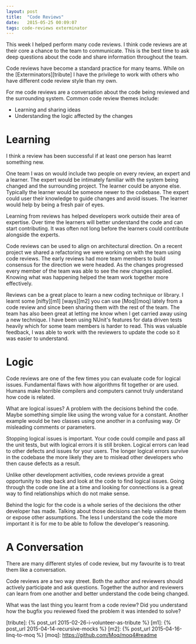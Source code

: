 ```yaml
---
layout: post
title:  "Code Reviews"
date:   2015-05-25 00:09:07
tags: code-reviews exterminator
---
```


This week I helped perform many code reviews. I think code reviews are at
their core a chance to the team to communicate. This is the best time to ask
deep questions about the code and share information throughout the team.

Code reviews have become a standard practice for many teams. While on the
[Exterminators][tribute] I have the privilege to work with others who have
different code review style than my own.

For me code reviews are a conversation about the code being reviewed and
the surrounding system. Common code review themes include:

* Learning and sharing ideas
* Understanding the logic affected by the changes

Learning
===============================================================================

I think a review has been successful if at least one person has learnt
something new.

One team I was on would include two people on every review, an expert and a
learner. The expert would be intimately familiar with the system being changed
and the surrounding project. The learner could be anyone else. Typically the
learner would be someone newer to the codebase. The expert could user their
knowledge to guide changes and avoid issues. The learner would help by being a
fresh pair of eyes.

Learning from reviews has helped developers work outside their area of
expertise. Over time the learners will better understand the code and can
start contributing. It was often not long before the learners could
contribute alongside the experts.

Code reviews can be used to align on architectural direction. On a recent
project we shared a refactoring we were working on with the team using code
reviews. The early reviews had more team members to build consensus for the
direction we were headed. As the changes progressed every member of the team
was able to see the new changes applied. Knowing what was happening helped the
team work together more effectively.

Reviews can be a great place to learn a new coding technique or library. I
learnt some [nifty][m1] [ways][m2] you can use [Moq][moq] lately from a code
review and since been sharing them with the rest of the team. The team has also
been great at letting me know when I get carried away using a new technique.
I have been using NUnit's features for data driven tests heavily which for some
team members is harder to read. This was valuable feedback, I was able to work
with the reviewers to update the code so it was easier to understand.

Logic
===============================================================================

Code reviews are one of the few times you can evaluate code for logical issues.
Fundamental flaws with how algorithms fit together or are used. Humans make
horrible compilers and computers cannot truly understand how code is related.

What are logical issues? A problem with the decisions behind the code. Maybe
something simple like using the wrong value for a constant. Another example
would be two classes using one another in a confusing way. Or misleading
comments or parameters.

Stopping logical issues is important. Your code could compile and pass all the
unit tests, but with logical errors it is still broken. Logical errors can
lead to other defects and issues for your users. The longer logical errors
survive in the codebase the more likely they are to mislead other developers
who then cause defects as a result.

Unlike other development activities, code reviews provide a great opportunity
to step back and look at the code to find logical issues. Going through the
code one line at a time and looking for connections is a great way to find
relationships which do not make sense.

Behind the logic for the code is a whole series of the decisions the other
developer has made. Talking about those decisions can help validate them or
expose other assumptions. The less I understand the code the more important it
is for me to be able to follow the developer's reasoning.

A Conversation
===============================================================================

There are many different styles of code review, but my favourite is to treat
them like a conversation.

Code reviews are a two way street. Both the author and reviewers should
actively participate and ask questions. Together the author and reviewers can
learn from one another and better understand the code being changed.

What was the last thing you learnt from a code review? Did you understand how
the bugfix you reviewed fixed the problem it was intended to solve?

[tribute]: {% post_url 2015-02-26-i-volunteer-as-tribute %}
[m1]: {% post_url 2015-04-14-recursive-mocks %}
[m2]: {% post_url 2015-04-16-linq-to-moq %}
[moq]: https://github.com/Moq/moq4#readme